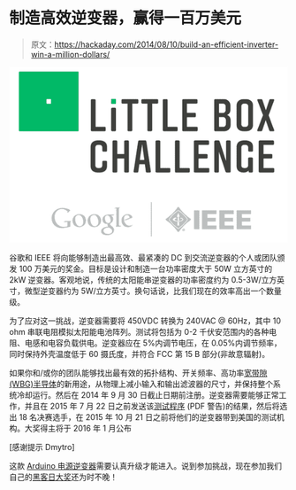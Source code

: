 # 制造高效逆变器，赢得一百万美元

> 原文：<https://hackaday.com/2014/08/10/build-an-efficient-inverter-win-a-million-dollars/>

![Little Box Challenge](img/f6268943a9e1173854766c23c871ace7.png)

谷歌和 IEEE 将向能够制造出最高效、最紧凑的 DC 到交流逆变器的个人或团队颁发 100 万美元的奖金。目标是设计和制造一台功率密度大于 50W 立方英寸的 2kW 逆变器。客观地说，传统的太阳能串逆变器的功率密度约为 0.5-3W/立方英寸，微型逆变器约为 5W/立方英寸。换句话说，比我们现在的效率高出一个数量级。

为了应对这一挑战，逆变器需要将 450VDC 转换为 240VAC @ 60Hz，其中 10 ohm 串联电阻模拟太阳能电池阵列。测试将包括为 0-2 千伏安范围内的各种电阻、电感和电容负载供电。逆变器应在 5%内调节电压，在 0.05%内调节频率，同时保持外壳温度低于 60 摄氏度，并符合 FCC 第 15 B 部分(非故意辐射)。

如果你和/或你的团队能够找出最有效的拓扑结构、开关频率、高功率[宽带隙(WBG)半导体](http://wikipedia.org/wiki/Wide_bandgap_semiconductors)的新用途，从物理上减小输入和输出滤波器的尺寸，并保持整个系统冷却运行。然后在 2014 年 9 月 30 日截止日期前注册。逆变器需要能够正常工作，并且在 2015 年 7 月 22 日之前发送该[测试程序](http://www.littleboxchallenge.com/pdf/LBC-InverterRequirements.pdf) (PDF 警告)的结果，然后将选出 18 名决赛选手，在 2015 年 10 月 21 日之前将他们的逆变器带到美国的测试机构。大奖得主将于 2016 年 1 月公布

[感谢提示 Dmytro]

这款 [Arduino 电源逆变器](http://hackaday.com/2013/06/21/an-arduino-power-inverter/)需要认真升级才能进入。说到参加挑战，现在参加我们自己的[黑客日大奖](http://hackaday.io/prize)还为时不晚！